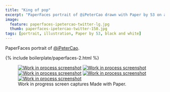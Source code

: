 ```yaml
---
title: "King of pop"
excerpt: "PaperFaces portrait of @iPeterCao drawn with Paper by 53 on an iPad."
image: 
  feature: paperfaces-ipetercao-twitter-lg.jpg
  thumb: paperfaces-ipetercao-twitter-150.jpg
tags: [portrait, illustration, Paper by 53, black and white]
---
```


PaperFaces portrait of [@iPeterCao](http://twitter.com/iPeterCao).

{% include boilerplate/paperfaces-2.html %}

<figure class="third">
	<a href="{{ site.url }}/images/paperfaces-ipetercao-process-1-lg.jpg"><img src="{{ site.url }}/images/paperfaces-ipetercao-process-1-600.jpg" alt="Work in process screenshot"></a>
	<a href="{{ site.url }}/images/paperfaces-ipetercao-process-2-lg.jpg"><img src="{{ site.url }}/images/paperfaces-ipetercao-process-2-600.jpg" alt="Work in process screenshot"></a>
	<a href="{{ site.url }}/images/paperfaces-ipetercao-process-3-lg.jpg"><img src="{{ site.url }}/images/paperfaces-ipetercao-process-3-600.jpg" alt="Work in process screenshot"></a>
	<a href="{{ site.url }}/images/paperfaces-ipetercao-process-4-lg.jpg"><img src="{{ site.url }}/images/paperfaces-ipetercao-process-4-600.jpg" alt="Work in process screenshot"></a>
	<a href="{{ site.url }}/images/paperfaces-ipetercao-process-5-lg.jpg"><img src="{{ site.url }}/images/paperfaces-ipetercao-process-5-600.jpg" alt="Work in process screenshot"></a>
	<figcaption>Work in progress screen captures Made with Paper.</figcaption>
</figure>